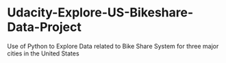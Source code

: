 # Udacity-Explore-US-Bikeshare-Data-Project
Use of Python to Explore Data related to Bike Share System for three major cities in the United States
